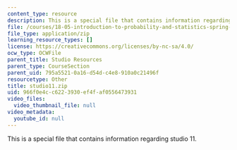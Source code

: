 ```yaml
---
content_type: resource
description: This is a special file that contains information regarding studio 11.
file: /courses/18-05-introduction-to-probability-and-statistics-spring-2014/966f0e4cc6223930ef4faf0556473931_studio11.zip
file_type: application/zip
learning_resource_types: []
license: https://creativecommons.org/licenses/by-nc-sa/4.0/
ocw_type: OCWFile
parent_title: Studio Resources
parent_type: CourseSection
parent_uid: 795a5521-0a16-d54d-c4e8-910a0c21496f
resourcetype: Other
title: studio11.zip
uid: 966f0e4c-c622-3930-ef4f-af0556473931
video_files:
  video_thumbnail_file: null
video_metadata:
  youtube_id: null
---
```

This is a special file that contains information regarding studio 11.